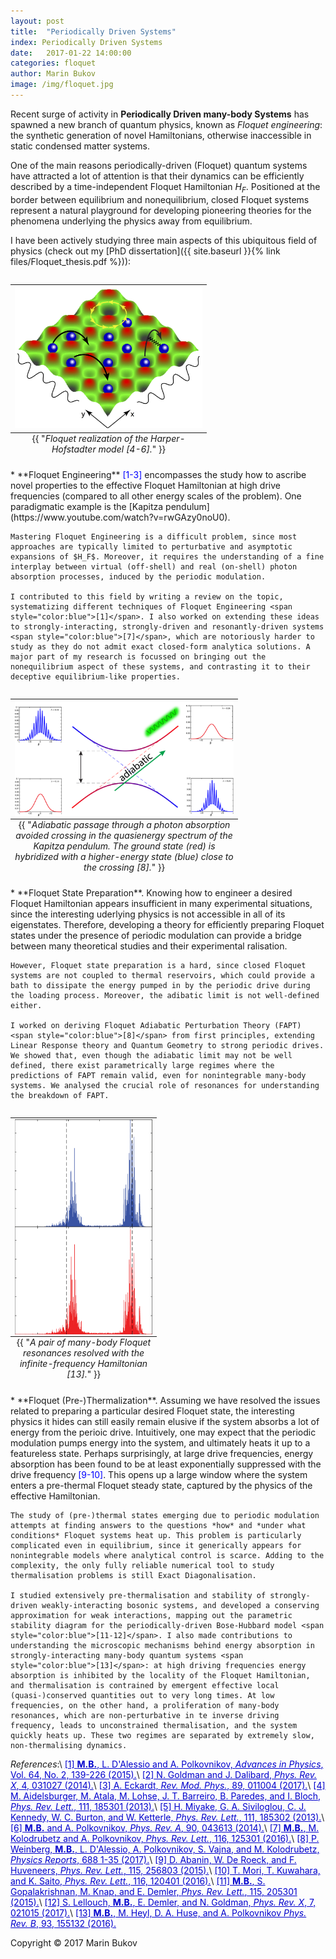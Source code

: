 ```yaml
---
layout: post
title:  "Periodically Driven Systems" 
index: Periodically Driven Systems
date:   2017-01-22 14:00:00
categories: floquet
author: Marin Bukov
image: /img/floquet.jpg
---
```

Recent surge of activity in **Periodically Driven many-body Systems** has spawned a new branch of quantum physics, known as *Floquet engineering*: the synthetic generation of novel Hamiltonians, otherwise inaccessible in static condensed matter systems.

One of the main reasons periodically-driven (Floquet) quantum systems have attracted a lot of attention is that their dynamics can be efficiently described by a time-independent Floquet Hamiltonian $H_F$. Positioned at the border between equilibrium and nonequilibrium, closed Floquet systems represent a natural playground for developing pioneering theories for the phenomena underlying the physics away from equilibrium.

I have been actively studying three main aspects of this ubiquitous field of physics (check out my [PhD dissertation]({{ site.baseurl }}{% link files/Floquet_thesis.pdf %})):

<table class="image" align="right">
<caption align="bottom">{{ "<i>Floquet realization of the Harper-Hofstadter model [4-6].</i>" }}</caption>
<tr><td><img src="/img/floquet.jpg" alt="The Harper-Hofstadter Model" description="Drawing" style="width: 300px;"/></td></tr>
</table>
* **Floquet Engineering** <span style="color:blue">[1-3]</span> encompasses the study how to ascribe novel properties to the effective Floquet Hamiltonian at high drive frequencies (compared to all other energy scales of the problem). One paradigmatic example is the [Kapitza pendulum](https://www.youtube.com/watch?v=rwGAzy0noU0). 

	Mastering Floquet Engineering is a difficult problem, since most approaches are typically limited to perturbative and asymptotic expansions of $H_F$. Moreover, it requires the understanding of a fine interplay between virtual (off-shell) and real (on-shell) photon absorption processes, induced by the periodic modulation.

	I contributed to this field by writing a review on the topic, systematizing different techniques of Floquet Engineering <span style="color:blue">[1]</span>. I also worked on extending these ideas to strongly-interacting, strongly-driven and resonantly-driven systems <span style="color:blue">[7]</span>, which are notoriously harder to study as they do not admit exact closed-form analytica solutions. A major part of my research is focussed on bringing out the nonequilibrium aspect of these systems, and contrasting it to their deceptive equilibrium-like properties.

<table class="image" align="right">
<caption align="bottom" style="text-align:center">{{ "<i>Adiabatic passage through a photon absorption avoided crossing in the quasienergy spectrum of the Kapitza pendulum. The ground state (red) is hybridized with a higher-energy state (blue) close to the crossing [8].</i>" }}
</caption>
<tr><td><img align="right" src="/img/FAPT.png" alt="Drawing" style="width: 350px;"/></td></tr>
</table>
* **Floquet State Preparation**. Knowing how to engineer a desired Floquet Hamiltonian appears insufficient in many
experimental situations, since the interesting uderlying physics is not accessible in all of its eigenstates. Therefore, developing a theory for efficiently preparing Floquet states under the presence of periodic modulation can provide a bridge between many theoretical studies and their experimental ralisation. 

	However, Floquet state preparation is a hard, since closed Floquet systems are not coupled to thermal reservoirs, which could provide a bath to dissipate the energy pumped in by the periodic drive during the loading process. Moreover, the adibatic limit is not well-defined either. 

	I worked on deriving Floquet Adiabatic Perturbation Theory (FAPT) <span style="color:blue">[8]</span> from first principles, extending Linear Response theory and Quantum Geometry to strong periodic drives. We showed that, even though the adiabatic limit may not be well defined, there exist parametrically large regimes where the predictions of FAPT remain valid, even for nonintegrable many-body systems. We analysed the crucial role of resonances for understanding the breakdown of FAPT.

<table class="image" align="right">
<caption align="bottom" style="text-align:center" >{{ "<i>A pair of many-body Floquet resonances resolved with the infinite-frequency Hamiltonian [13].</i>" }}
</caption>
<tr><td><img align="right" src="/img/floquet_res.png" alt="Drawing" style="width: 220px;"/></td></tr>
</table>
* **Floquet (Pre-)Thermalization**. Assuming we have resolved the issues related to preparing a particular desired Floquet state, the interesting physics it hides can still easily remain elusive if the system absorbs a lot of energy from the perioic drive. Intuitively, one may expect that the periodic modulation pumps energy into the system, and ultimately heats it up to a featureless state. Perhaps surprisingly, at large drive frequencies, energy absorption has been found to be at least exponentially suppressed with the drive frequency <span style="color:blue">[9-10]</span>. This opens up a large window where the system enters a pre-thermal Floquet steady state, captured by the physics of the effective Hamiltonian. 

	The study of (pre-)thermal states emerging due to periodic modulation attempts at finding answers to the questions *how* and *under what conditions* Floquet systems heat up. This problem is particularly complicated even in equilibrium, since it generically appears for nonintegrable models where analytical control is scarce. Adding to the complexity, the only fully reliable numerical tool to study thermalisation problems is still Exact Diagonalisation. 

	I studied extensively pre-thermalisation and stability of strongly-driven weakly-interacting bosonic systems, and developed a conserving approximation for weak interactions, mapping out the parametric stability diagram for the periodically-driven Bose-Hubbard model <span style="color:blue">[11-12]</span>. I also made contributions to understanding the microscopic mechanisms behind energy absorption in strongly-interacting many-body quantum systems <span style="color:blue">[13]</span>: at high driving frequencies energy absorption is inhibited by the locality of the Floquet Hamiltonian, and thermalisation is contrained by emergent effective local (quasi-)conserved quantities out to very long times. At low frequencies, on the other hand, a proliferation of many-body resonances, which are non-perturbative in te inverse driving frequency, leads to unconstrained thermalisation, and the system quickly heats up. These two regimes are separated by extremely slow, non-thermalising dynamics.


*References*:\\
<a href="https://arxiv.org/abs/1407.4803" style="color: #0000cd">[1] **M.B.**, L. D'Alessio and A. Polkovnikov, *Advances in Physics*, Vol. 64, No. 2, 139-226 (2015).</a>\\
<a href="https://arxiv.org/abs/1404.4373" style="color: #0000cd">[2] N. Goldman and J. Dalibard, *Phys. Rev. X*, 4, 031027 (2014).</a>\\
<a href="https://arxiv.org/abs/1606.08041" style="color: #0000cd">[3] A. Eckardt, *Rev. Mod. Phys.*, 89, 011004 (2017).</a>\\
<a href="https://arxiv.org/abs/1308.0321" style="color: #0000cd">[4] M. Aidelsburger, M. Atala, M. Lohse, J. T. Barreiro, B. Paredes, and I. Bloch, *Phys. Rev. Lett.*, 111, 185301 (2013).</a>\\
<a href="https://arxiv.org/abs/1308.1431" style="color: #0000cd">[5] H. Miyake, G. A. Siviloglou, C. J. Kennedy, W. C. Burton, and W. Ketterle, *Phys. Rev. Lett.*, 111, 185302 (2013).</a>\\
<a href="https://arxiv.org/abs/1408.5209" style="color: #0000cd">[6] **M.B.** and A. Polkovnikov, *Phys. Rev. A*, 90, 043613 (2014).</a>\\
<a href="https://arxiv.org/abs/1510.02744" style="color: #0000cd">[7] **M.B.**, M. Kolodrubetz and A. Polkovnikov, *Phys. Rev. Lett.*, 116, 125301 (2016).</a>\\
<a href="https://arxiv.org/abs/1510.02744" style="color: #0000cd">[8] P. Weinberg, **M.B.**, L. D'Alessio, A. Polkovnikov, S. Vajna, and M. Kolodrubetz, *Physics Reports*, 688 1-35 (2017).</a>\\
<a href="https://arxiv.org/abs/1507.01474" style="color: #0000cd">[9] D. Abanin, W. De Roeck, and F. Huveneers, *Phys. Rev. Lett.*, 115, 256803 (2015).</a>\\
<a href="https://arxiv.org/abs/1509.03968" style="color: #0000cd">[10] T. Mori, T. Kuwahara, and K. Saito, *Phys. Rev. Lett.*, 116, 120401 (2016).</a>\\
<a href="https://arxiv.org/abs/1507.01946" style="color: #0000cd">[11] **M.B.**, S. Gopalakrishnan, M. Knap, and E. Demler, *Phys. Rev. Lett.*, 115, 205301 (2015).</a>\\
<a href="https://arxiv.org/abs/1610.02972" style="color: #0000cd">[12] S. Lellouch, **M.B.**, E. Demler, and N. Goldman, *Phys. Rev. X*, 7, 021015 (2017).</a>\\
<a href="https://arxiv.org/abs/1512.02119" style="color: #0000cd">[13] **M.B.**, M. Heyl, D. A. Huse, and A. Polkovnikov *Phys. Rev. B*, 93, 155132 (2016).</a>

Copyright © 2017 Marin Bukov
